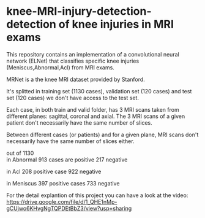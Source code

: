 # knee-MRI-injury-detection- detection of knee injuries in MRI exams

This repository contains an implementation of a convolutional neural network (ELNet) that classifies specific knee injuries (Meniscus,Abnormal,Acl) from MRI exams.

MRNet is a the knee MRI dataset provided by Stanford.

It's splitted in training set (1130 cases), validation set (120 cases) and test set (120 cases)
we don't have access to the test set.

Each case, in both train and valid folder, has 3 MRI scans taken from different planes: sagittal, coronal and axial.
The 3 MRI scans of a given patient don't necessarily have the same number of slices.

Between different cases (or patients) and for a given plane, MRI scans don't necessarily have the same number of slices either.

out of 1130  
in Abnormal 
913 cases are positive
217 negative

in Acl
208 positive case
922 negative

in Meniscus
397 positive cases
733 negative 

For the detail explantion of this project you can have a look at the video:
https://drive.google.com/file/d/1_QHE1nMp-gCUjwo6KHvgNgTQPDEtBbZ3/view?usp=sharing


 

